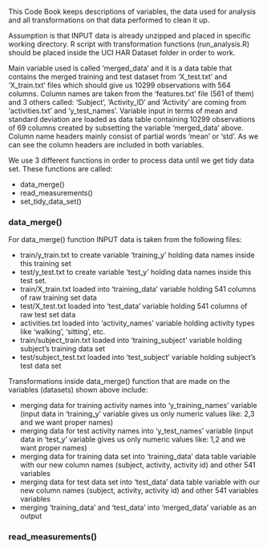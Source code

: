 This Code Book keeps descriptions of variables, the data used for analysis and all transformations on that data performed to clean it up. 

Assumption is that INPUT data is already unzipped and placed in specific working directory. R script with transformation functions (run_analysis.R) should be placed inside the UCI HAR Dataset folder in order to work.

Main variable used is called ‘merged_data’ and it is a data table that contains the merged training and test dataset from ‘X_test.txt’ and ‘X_train.txt’ files which should give us 10299 observations with 564 columns. Column names are taken from the ‘features.txt’ file (561 of them) and 3 others called: ‘Subject’, ‘Activity_ID’ and ‘Activity’ are coming from ‘activities.txt’ and ‘y_test_names’. Variable input in terms of mean and standard deviation are loaded as data table containing 10299 observations of 69 columns created by subsetting the variable ‘merged_data’ above. Column name headers mainly consist of partial words ‘mean’ or ‘std’. As we can see the column headers are included in both variables.

We use 3 different functions in order to process data until we get tidy data set. These functions are called:
- data_merge()
- read_measurements()
- set_tidy_data_set()

### data_merge()
For data_merge() function INPUT data is taken from the following files:
-	train/y_train.txt to create variable ‘training_y’ holding data names inside this training set
-	test/y_test.txt to create variable ‘test_y’ holding data names inside this test set. 
-	train/X_train.txt loaded into ‘training_data’ variable holding 541 columns of raw training set data
-	test/X_test.txt loaded into ‘test_data’ variable holding 541 columns of raw test set data
-	activities.txt loaded into ‘activity_names’ variable holding activity types like ‘walking’, ‘sitting’, etc.
-	train/subject_train.txt loaded into ‘training_subject’ variable holding subject’s training data set
-	test/subject_test.txt loaded into ‘test_subject’ variable holding subject’s test data set

Transformations inside data_merge() function that are made on the variables (datasets) shown above include:
-	merging data for training activity names into ‘y_training_names’ variable (input data in ‘training_y’ variable gives us only numeric values like: 2,3 and we want proper names)
-	merging data for test activity names into ‘y_test_names’ variable (input data in ‘test_y’ variable gives us only numeric values like: 1,2 and we want proper names)
-	merging data for training data set into ‘training_data’ data table variable with our new column names (subject, activity, activity id) and other 541 variables
-	merging data for test data set into ‘test_data’ data table variable with our new column names (subject, activity, activity id) and other 541 variables variables
-	merging ‘training_data’ and ‘test_data’ into ‘merged_data’ variable as an output

### read_measurements()
